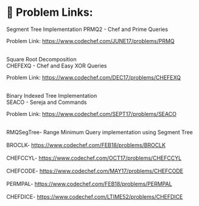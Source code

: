 # 🎃 Problem Links:
Segment Tree Implementation
PRMQ2 - Chef and Prime Queries 

Problem Link: https://www.codechef.com/JUNE17/problems/PRMQ



<br>Square Root Decomposition</br>
CHEFEXQ - Chef and Easy XOR Queries 
 
Problem Link: https://www.codechef.com/DEC17/problems/CHEFEXQ



<br>Binary Indexed Tree Implementation</br>
SEACO - Sereja and Commands

Problem Link: https://www.codechef.com/SEPT17/problems/SEACO

<br>RMQSegTree- Range Minimum Query implementation using Segment Tree </br>
<br>BROCLK-  https://www.codechef.com/FEB18/problems/BROCLK </br>
<br>CHEFCCYL-  https://www.codechef.com/OCT17/problems/CHEFCCYL </br>
<br>CHEFCODE-  https://www.codechef.com/MAY17/problems/CHEFCODE </br>
<br>PERMPAL-  https://www.codechef.com/FEB18/problems/PERMPAL  </br>
<br>CHEFDICE-  https://www.codechef.com/LTIME52/problems/CHEFDICE </br>

